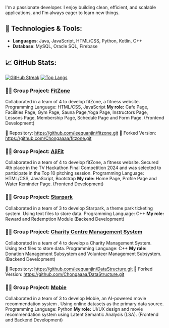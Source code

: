I'm a passionate developer. I enjoy building clean, efficient, and scalable applications, and I'm always eager to learn new things.

## 🔧 Technologies & Tools:
- **Languages**: Java, JavaScript, HTML/CSS, Python, Kotlin, C++
- **Database**: MySQL, Oracle SQL, Firebase



## 📈 GitHub Stats:
[![GitHub Streak](https://github-readme-streak-stats-pi-bice.vercel.app?user=Chongaaaa&theme=vue-dark)](https://git.io/streak-stats)
[![Top Langs](https://github-readme-stats-lyart-zeta-54.vercel.app/api/top-langs/?username=Chongaaaa&layout=donut&theme=vue-dark&langs_count=8)](https://github.com/anuraghazra/github-readme-stats)



### 🧑‍💻 Group Project: [FitZone](https://github.com/leequanjin/fitzone.git)  
Collaborated in a team of 4 to develop fitZone, a fitness website.
Programming Language: HTML/CSS, JavaScript
**My role:** Cafe Page, Facilities Page, Gym Page, Sauna Page,Yoga Page, Instructors Page, Lessons Page, Membership Page, Schedule Page and Form Page. (Frontend Development)
  
🔗 Repository: https://github.com/leequanjin/fitzone.git
🔁 Forked Version: https://github.com/Chongaaaa/fitzone.git


### 🧑‍💻 Group Project: [AjiFit](https://github.com/Chongaaaa/AjiFit_Hackathon.git)  
Collaborated in a team of 4 to develop fitZone, a fitness website. Secured 4th place in the TV Hackathon Final Competition 2024 and was selected to participate in the Top 10 pitching session.
Programming Language: HTML/CSS, JavaScript, Bootstrap
**My role:** Home Page, Profile Page and Water Reminder Page. (Frontend Development)


### 🧑‍💻 Group Project: [Starpark](https://github.com/Chongaaaa/StarPark.git)  
Collaborated in a team of 3 to develop Starpark, a theme park ticketing system. Using text files to store data.
Programming Language: C++
**My role:** Reward and Redemption Module (Backend Development)


### 🧑‍💻 Group Project: [Charity Centre Management System](https://github.com/leequanjin/DataStructure.git)  
Collaborated in a team of 4 to develop a Charity Management System. Using text files to store data.
Programming Language: C++
**My role:** Donation Management Subsystem and Volunteer Management Subsystem. (Backend Development)
  
🔗 Repository: https://github.com/leequanjin/DataStructure.git
🔁 Forked Version: https://github.com/Chongaaaa/DataStructure.git


### 🧑‍💻 Group Project: [Mobie](https://github.com/Chongaaaa/Python-AI.git)  
Collaborated in a team of 3 to develop Mobie, an AI-powered movie recommendation system . Using online datasets as the primary data source.
Programming Language: Python
**My role:** UI/UX design and movie recommendation system using Latent Semantic Analysis (LSA). (Frontend and Backend Development)
